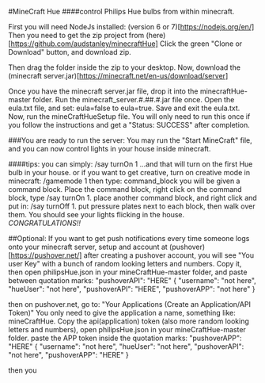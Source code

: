 #MineCraft Hue
####control Philips Hue bulbs from within minecraft.

First you will need NodeJs installed: (version 6 or 7)[https://nodejs.org/en/]
Then you need to get the zip project from (here)[https://github.com/audstanley/minecraftHue]
Click the green "Clone or Download" button, and download zip.

Then drag the folder inside the zip to your desktop.
Now, download the (minecraft server.jar)[https://minecraft.net/en-us/download/server]

Once you have the minecraft server.jar file, drop it into the minecraftHue-master folder.
Run the minecraft_server.#.##.#.jar file once.
Open the eula.txt file, and set:
eula=false to eula=true.
Save and exit the eula.txt.
Now, run the mineCraftHueSetup file. 
You will only need to run this once if you follow the instructions and get a "Status: SUCCESS" after completion.

###You are ready to run the server:
You may run the "Start MineCraft" file, and you can now control lights in your house inside minecraft.

####tips:
you can simply:
/say turnOn 1
...and that will turn on the first Hue bulb in your house.
or if you want to get creative, turn on creative mode in minecraft: /gamemode 1
then type: command_block
you will be given a command block.  Place the command block, right click on the command block,
type /say turnOn 1.
place another command block, and right click and put in: /say turnOff 1.
put pressure plates next to each block, then walk over them.
You should see your lights flicking in the house.
*CONGRATULATIONS!!*

##Optional:
If you want to get push notifications every time someone logs onto your minecraft server,
setup and account at (pushover)[https://pushover.net/]
after creating a pushover account, you will see "You user Key" with a bunch of random looking letters and numbers.
Copy it, then open philipsHue.json in your mineCraftHue-master folder, and paste between 
quotation marks: "pushoverAPI": "HERE"
{
    "username": "not here",
    "hueUser": "not here",
    "pushoverAPI": "HERE",
    "pushoverAPP": "not here"
}


then on pushover.net, go to: "Your Applications (Create an Application/API Token)"
You only need to give the application a name, something like: mineCraftHue.
Copy the api(application) token (also more random looking letters and numbers), 
open philipsHue.json in your mineCraftHue-master folder.
paste the APP token inside the quotation marks: "pushoverAPP": "HERE"
{
    "username": "not here",
    "hueUser": "not here",
    "pushoverAPI": "not here",
    "pushoverAPP": "HERE"
}

then you 